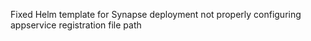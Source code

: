 Fixed Helm template for Synapse deployment not properly configuring appservice registration file path

